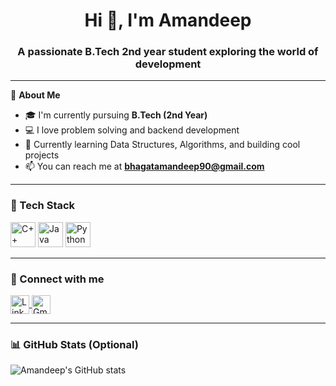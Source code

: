 <h1 align="center">Hi 👋, I'm Amandeep</h1>
<h3 align="center">A passionate B.Tech 2nd year student exploring the world of development</h3>

---

🌟 **About Me**

- 🎓 I'm currently pursuing **B.Tech (2nd Year)**
- 💻 I love problem solving and backend development
- 🚀 Currently learning Data Structures, Algorithms, and building cool projects
- 📫 You can reach me at **bhagatamandeep90@gmail.com**

---

### 🚀 Tech Stack

<p align="left">
  <img src="https://cdn.jsdelivr.net/gh/devicons/devicon/icons/cplusplus/cplusplus-original.svg" alt="C++" width="40" height="40"/>
  <img src="https://cdn.jsdelivr.net/gh/devicons/devicon/icons/java/java-original.svg" alt="Java" width="40" height="40"/>
  <img src="https://cdn.jsdelivr.net/gh/devicons/devicon/icons/python/python-original.svg" alt="Python" width="40" height="40"/>
</p>

---

### 🔗 Connect with me

<p align="left">
  <a href="https://www.linkedin.com/in/aman-deep-74300b28b/" target="blank">
    <img align="center" src="https://cdn.jsdelivr.net/gh/devicons/devicon/icons/linkedin/linkedin-original.svg" alt="LinkedIn" height="30" width="30" />
  </a>
  <a href="mailto:bhagatamandeep90@gmail.com">
    <img align="center" src="https://cdn.jsdelivr.net/gh/devicons/devicon/icons/google/google-original.svg" alt="Gmail" height="30" width="30" />
  </a>
</p>

---

### 📊 GitHub Stats (Optional)

<p>
  <img src="https://github-readme-stats.vercel.app/api?username=amandeepsample&show_icons=true&theme=tokyonight" alt="Amandeep's GitHub stats"/>
</p>
